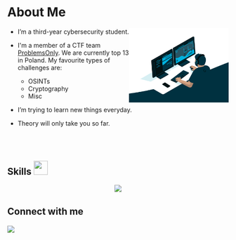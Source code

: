 <h1> About Me </h1>

<img width="45%" align="right" alt="Github" src="assests/github_profile.gif" />


- I’m a third-year cybersecurity student.

- I'm a member of a CTF team [ProblemsOnly](https://ctftime.org/team/273179). We are currently top 13 in Poland. My favourite types of challenges are:
  - OSINTs
  - Cryptography
  - Misc 

- I’m trying to learn new things everyday. 

- Theory will only take you so far.

</br>
</br>


<h2> Skills <img src = "https://raw.githubusercontent.com/rahulbanerjee26/githubProfileReadmeGenerator/main/gifs/code.gif" width = 32px height=32px> </h2>
<p align="center">
  <a href="https://skillicons.dev">
    <img src="https://skillicons.dev/icons?i=python,azure,java,r,windows,linux,github,gitlab,aws" />
  </a>
</p>



<h2> Connect with me </h2>
<a href = 'https://www.linkedin.com/in/krzysztof-czaplicki-3a4979262/'> <img width = '32px' align= 'center' src="https://raw.githubusercontent.com/rahulbanerjee26/githubAboutMeGenerator/main/icons/linked-in-alt.svg"/></a> 
